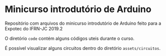 # Minicurso introdutório de Arduino

Repositório com arquivos do minicurso introdutório de Arduino feito para a Expotec do IFRN-JC 2019.2

O diretório `code` contém alguns códigos uteis durante o curso.

É possível visualizar alguns circuitos dentro do diretório `assets/circuitos`.
